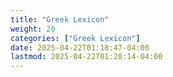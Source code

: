 ```yaml
---
title: "Greek Lexicon"
weight: 20
categories: ["Greek Lexicon"]
date: 2025-04-22T01:18:47-04:00
lastmod: 2025-04-22T01:20:14-04:00
---
```

